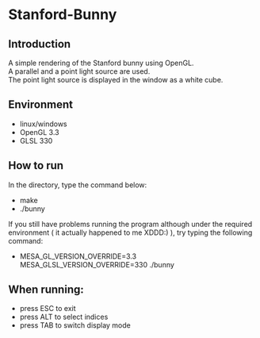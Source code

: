 # Stanford-Bunny

## Introduction
A simple rendering of the Stanford bunny using OpenGL.  
A parallel and a point light source are used.  
The point light source is displayed in the window as a white cube.   

## Environment
- linux/windows
- OpenGL 3.3
- GLSL 330

## How to run
In the directory, type the command below:

- make
- ./bunny

If you still have problems running the program although under the required environment ( it actually happened to me XDDD:) ), try typing the following command:

- MESA\_GL\_VERSION\_OVERRIDE=3.3 MESA\_GLSL\_VERSION\_OVERRIDE=330 ./bunny

## When running:

- press ESC to exit
- press ALT to select indices
- press TAB to switch display mode
